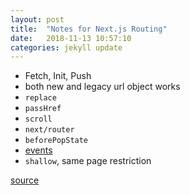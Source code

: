 ```yaml
---
layout: post
title:  "Notes for Next.js Routing"
date:   2018-11-13 10:57:10
categories: jekyll update
---
```


- Fetch, Init, Push
- both new and legacy url object works
- `replace`
- `passHref`
- `scroll`
- `next/router`
- `beforePopState`
- [events][2]
- `shallow`, same page restriction

[source][1]

[1]: https://nextjs.org/docs/#routing "Getting Started - Next.js Documentation"
[2]: https://github.com/zeit/next.js#router-events "GitHub - zeit/next.js: The React Framework"
